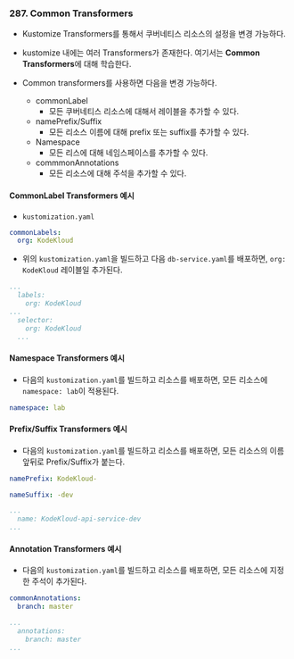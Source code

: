 ### 287. Common Transformers
- Kustomize Transformers를 통해서 쿠버네티스 리소스의 설정을 변경 가능하다.
- kustomize 내에는 여러 Transformers가 존재한다. 여기서는 **Common Transformers**에 대해 학습한다.

- Common transformers를 사용하면 다음을 변경 가능하다.
	- commonLabel
		- 모든 쿠버네티스 리소스에 대해서 레이블을 추가할 수 있다.
	- namePrefix/Suffix
		- 모든 리소스 이름에 대해 prefix 또는 suffix를 추가할 수 있다.
	- Namespace
		- 모든 리스에 대해 네임스페이스를 추가할 수 있다.
	- commmonAnnotations
		- 모든 리소스에 대해 주석을 추가할 수 있다.

#### CommonLabel Transformers 예시
- `kustomization.yaml`
```yaml
commonLabels:
  org: KodeKloud
```

- 위의 `kustomization.yaml`을 빌드하고 다음 `db-service.yaml`를 배포하면,
  `org: KodeKloud` 레이블일 추가된다.
```yaml
...
  labels:
    org: KodeKloud
...
  selector:
    org: KodeKloud
  ...
```

#### Namespace Transformers 예시
- 다음의 `kustomization.yaml`를 빌드하고 리소스를 배포하면, 
  모든 리소스에 `namespace: lab`이 적용된다.
```yaml
namespace: lab
```


#### Prefix/Suffix Transformers 예시
- 다음의 `kustomization.yaml`를 빌드하고 리소스를 배포하면, 
  모든 리소스의 이름 앞뒤로 Prefix/Suffix가 붙는다.
```yaml
namePrefix: KodeKloud-

nameSuffix: -dev
```

```yaml
...
  name: KodeKloud-api-service-dev
...
```

#### Annotation Transformers 예시
- 다음의 `kustomization.yaml`를 빌드하고 리소스를 배포하면, 
  모든 리소스에 지정한 주석이 추가된다.
```yaml
commonAnnotations:
  branch: master
```

```yaml
...
  annotations:
    branch: master
...
```
